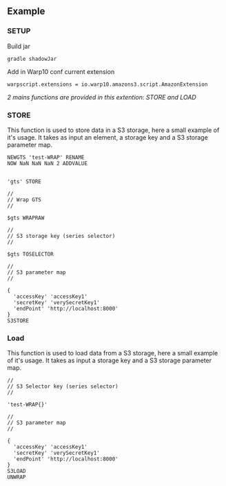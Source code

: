 ## Example

### SETUP
Build jar

```
gradle shadowJar
```

Add in Warp10 conf current extension

```
warpscript.extensions = io.warp10.amazons3.script.AmazonExtension
```

*2 mains functions are provided in this extention: STORE and LOAD*

### STORE

This function is used to store data in a S3 storage, here a small example of it's usage. It takes as input an element, a storage key and a S3 storage parameter map.

```
NEWGTS 'test-WRAP' RENAME
NOW NaN NaN NaN 2 ADDVALUE


'gts' STORE

//
// Wrap GTS
//

$gts WRAPRAW

//
// S3 storage key (series selector)
//

$gts TOSELECTOR

//
// S3 parameter map
//

{ 
  'accessKey' 'accessKey1'
  'secretKey' 'verySecretKey1'
  'endPoint' 'http://localhost:8000'
}
S3STORE
```

### Load

This function is used to load data from a S3 storage, here a small example of it's usage. It takes as input a storage key and a S3 storage parameter map.

```
//
// S3 Selector key (series selector)
//

'test-WRAP{}'

//
// S3 parameter map
//

{ 
  'accessKey' 'accessKey1'
  'secretKey' 'verySecretKey1'
  'endPoint' 'http://localhost:8000'
}
S3LOAD
UNWRAP
```